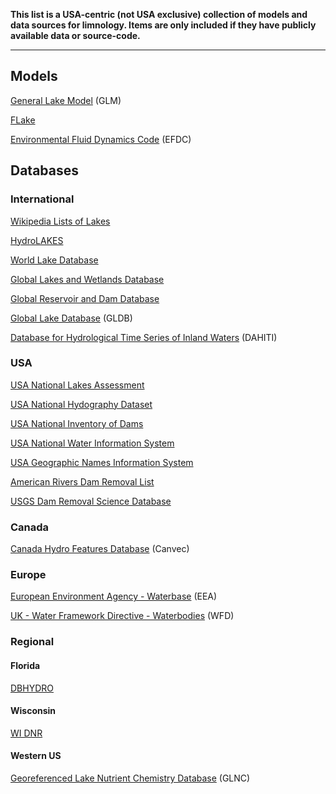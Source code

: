 **This list is a USA-centric (not USA exclusive) collection of models and data sources for limnology. Items are only included if they have publicly available data or source-code.**

----
## Models

[General Lake Model](http://aed.see.uwa.edu.au/research/models/GLM/) (GLM)

[FLake](http://www.flake.igb-berlin.de/)

[Environmental Fluid Dynamics Code](https://www.epa.gov/exposure-assessment-models/environment-fluid-dynamics-code-efdc-download-page) (EFDC) 

## Databases

### International
[Wikipedia Lists of Lakes](https://en.wikipedia.org/wiki/Lists_of_lakes)

[HydroLAKES](http://hydrosheds.org/page/hydrolakes)

[World Lake Database](http://wldb.ilec.or.jp/)

[Global Lakes and Wetlands Database](http://wp.geog.mcgill.ca/hydrolab/glwd/)

[Global Reservoir and Dam Database](http://wp.geog.mcgill.ca/hydrolab/grand/)

[Global Lake Database](http://www.flake.igb-berlin.de/ep-data.shtml) (GLDB)

[Database for Hydrological Time Series of Inland Waters](http://dahiti.dgfi.tum.de/en/) (DAHITI)

### USA

[USA National Lakes Assessment](https://www.epa.gov/national-aquatic-resource-surveys/nla)

[USA National Hydography Dataset](http://nhd.usgs.gov/data.html)

[USA National Inventory of Dams](http://nid.usace.army.mil/)

[USA National Water Information System](https://waterdata.usgs.gov/nwis)

[USA Geographic Names Information System](https://geonames.usgs.gov/domestic/)

[American Rivers Dam Removal List](https://www.americanrivers.org/threats-solutions/restoring-damaged-rivers/dam-removal-map/)

[USGS Dam Removal Science Database](https://www.sciencebase.gov/catalog/item/55071bf9e4b02e76d757c076)

### Canada

[Canada Hydro Features Database](http://geogratis.gc.ca/api/en/nrcan-rncan/ess-sst/23387971-b6d3-4ded-a40b-c8e832b4ea08.html) (Canvec)

### Europe

[European Environment Agency - Waterbase](http://www.eea.europa.eu/data-and-maps/data/waterbase-water-quality/) (EEA)

[UK - Water Framework Directive - Waterbodies](https://data.gov.uk/dataset/wfd-lake-waterbodies-cycle-21) (WFD)

### Regional
#### Florida

[DBHYDRO](http://sfwmd.gov/dbhydro)

#### Wisconsin
[WI DNR](http://dnr.wi.gov/lakes)

#### Western US
[Georeferenced Lake Nutrient Chemistry Database](https://figshare.com/articles/GLNC_Database_January_2017/4578544) (GLNC) 
